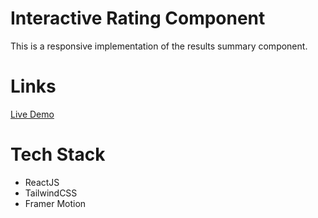# Interactive Rating Component

This is a responsive implementation of the results summary component.

# Links

[Live Demo](https://interactive-rating-component-0000.netlify.app)

# Tech Stack

- ReactJS
- TailwindCSS
- Framer Motion
